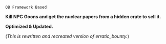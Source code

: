 ``QB Framework Based``

**Kill NPC Goons and get the nuclear papers from a hidden crate to sell it.**

**Optimized & Updated.**

(*This is rewritten and recreated version of erratic_bounty.*)
